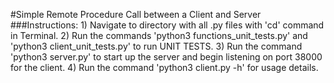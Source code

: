 #Simple Remote Procedure Call between a Client and Server
###Instructions:
	1) Navigate to directory with all .py files with 'cd' command in Terminal.
	2) Run the commands 'python3 functions_unit_tests.py' and 'python3 client_unit_tests.py' to run UNIT TESTS.
	3) Run the command 'python3 server.py' to start up the server and begin listening on port 38000 for the client.
	4) Run the command 'python3 client.py -h' for usage details.
